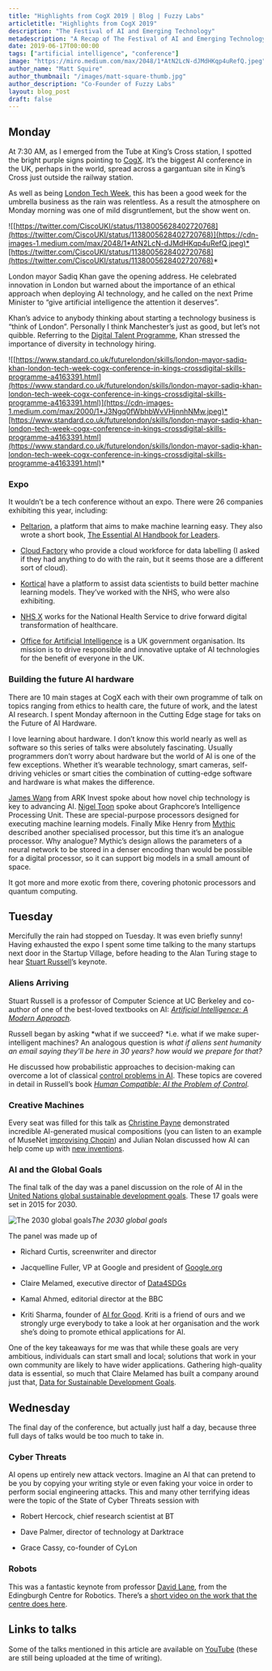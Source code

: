```yaml
---
title: "Highlights from CogX 2019 | Blog | Fuzzy Labs"
articletitle: "Highlights from CogX 2019"
description: "The Festival of AI and Emerging Technology"
metadescription: "A Recap of The Festival of AI and Emerging Technology"
date: 2019-06-17T00:00:00
tags: ["artificial intelligence", "conference"]
image: "https://miro.medium.com/max/2048/1*AtN2LcN-dJMdHKqp4uRefQ.jpeg"
author_name: "Matt Squire"
author_thumbnail: "/images/matt-square-thumb.jpg"
author_description: "Co-Founder of Fuzzy Labs"
layout: blog_post
draft: false
---
```

## Monday

At 7:30 AM, as I emerged from the Tube at King’s Cross station, I spotted the bright purple signs pointing to [CogX](https://cogx.co/). It’s the biggest AI conference in the UK, perhaps in the world, spread across a gargantuan site in King’s Cross just outside the railway station.

As well as being [London Tech Week,](https://londontechweek.com/) this has been a good week for the umbrella business as the rain was relentless. As a result the atmosphere on Monday morning was one of mild disgruntlement, but the show went on.

![[https://twitter.com/CiscoUKI/status/1138005628402720768](https://twitter.com/CiscoUKI/status/1138005628402720768)](https://cdn-images-1.medium.com/max/2048/1*AtN2LcN-dJMdHKqp4uRefQ.jpeg)*[https://twitter.com/CiscoUKI/status/1138005628402720768](https://twitter.com/CiscoUKI/status/1138005628402720768)*

London mayor Sadiq Khan gave the opening address. He celebrated innovation in London but warned about the importance of an ethical approach when deploying AI technology, and he called on the next Prime Minister to “give artificial intelligence the attention it deserves”.

Khan’s advice to anybody thinking about starting a technology business is “think of London”. Personally I think Manchester’s just as good, but let’s not quibble. Referring to the [Digital Talent Programme](https://www.london.gov.uk/what-we-do/skills-and-employment/skills-londoners/digital-talent-programme), Khan stressed the importance of diversity in technology hiring.

![[https://www.standard.co.uk/futurelondon/skills/london-mayor-sadiq-khan-london-tech-week-cogx-conference-in-kings-crossdigital-skills-programme-a4163391.html](https://www.standard.co.uk/futurelondon/skills/london-mayor-sadiq-khan-london-tech-week-cogx-conference-in-kings-crossdigital-skills-programme-a4163391.html)](https://cdn-images-1.medium.com/max/2000/1*J3Ngq0fWbhbWvVHjnnhNMw.jpeg)*[https://www.standard.co.uk/futurelondon/skills/london-mayor-sadiq-khan-london-tech-week-cogx-conference-in-kings-crossdigital-skills-programme-a4163391.html](https://www.standard.co.uk/futurelondon/skills/london-mayor-sadiq-khan-london-tech-week-cogx-conference-in-kings-crossdigital-skills-programme-a4163391.html)*

### Expo

It wouldn’t be a tech conference without an expo. There were 26 companies exhibiting this year, including:

* [Peltarion](https://peltarion.com/), a platform that aims to make machine learning easy. They also wrote a short book, [The Essential AI Handbook for Leaders](https://peltarion.com/article/ai-handbook).

* [Cloud Factory](http://www.cloudfactory.com) who provide a cloud workforce for data labelling (I asked if they had anything to do with the rain, but it seems those are a different sort of cloud).

* [Kortical](http://www.kortical.com) have a platform to assist data scientists to build better machine learning models. They’ve worked with the NHS, who were also exhibiting.

* [NHS X](https://www.nhsx.nhs.uk) works for the National Health Service to drive forward digital transformation of healthcare.

* [Office for Artificial Intelligence](https://www.gov.uk/government/organisations/office-for-artificial-intelligence) is a UK government organisation. Its mission is to drive responsible and innovative uptake of AI technologies for the benefit of everyone in the UK.

### Building the future AI hardware

There are 10 main stages at CogX each with their own programme of talk on topics ranging from ethics to health care, the future of work, and the latest AI research. I spent Monday afternoon in the Cutting Edge stage for taks on the Future of AI Hardware.

I love learning about hardware. I don’t know this world nearly as well as software so this series of talks were absolutely fascinating. Usually programmers don’t worry about hardware but the world of AI is one of the few exceptions. Whether it’s wearable technology, smart cameras, self-driving vehicles or smart cities the combination of cutting-edge software and hardware is what makes the difference.

[James Wang](https://ark-invest.com/research/author/j_wang) from ARK Invest spoke about how novel chip technology is key to advancing AI. [Nigel Toon](https://www.graphcore.ai/nigel-toon) spoke about Graphcore’s Intelligence Processing Unit. These are special-purpose processors designed for executing machine learning models. Finally Mike Henry from [Mythic](https://www.mythic-ai.com) described another specialised processor, but this time it’s an analogue processor. Why analogue? Mythic’s design allows the parameters of a neural network to be stored in a denser encoding than would be possible for a digital processor, so it can support big models in a small amount of space.

It got more and more exotic from there, covering photonic processors and quantum computing.

## Tuesday

Mercifully the rain had stopped on Tuesday. It was even briefly sunny! Having exhausted the expo I spent some time talking to the many startups next door in the Startup Village, before heading to the Alan Turing stage to hear [Stuart Russell](https://people.eecs.berkeley.edu/~russell/)’s keynote.

### Aliens Arriving

Stuart Russell is a professor of Computer Science at UC Berkeley and co-author of one of the best-loved textbooks on AI: *[Artificial Intelligence: A Modern Approach](http://aima.cs.berkeley.edu/).*

Russell began by asking *what if we succeed? *i.e. what if we make super-intelligent machines? An analogous question is *what if aliens sent humanity an email saying they’ll be here in 30 years? how would we prepare for that?*

He discussed how probabilistic approaches to decision-making can overcome a lot of classical [control problems in AI](https://en.wikipedia.org/wiki/AI_control_problem). These topics are covered in detail in Russell’s book *[Human Compatible: AI the Problem of Control](https://www.amazon.co.uk/Human-Compatible-AI-Problem-Control).*

### Creative Machines

Every seat was filled for this talk as [Christine Payne](http://christinemcleavey.com/) demonstrated incredible AI-generated musical compositions (you can listen to an example of MuseNet [improvising Chopin](https://www.youtube.com/watch?v=aEE7vHML2cM)) and Julian Nolan discussed how AI can help come up with [new inventions](https://www.iprova.com/news/artificial-intelligence-used-for-new-inventions-unveiled/).

### AI and the Global Goals

The final talk of the day was a panel discussion on the role of AI in the [United Nations global sustainable development goals](https://www.globalgoals.org/). These 17 goals were set in 2015 for 2030.

![The 2030 global goals](https://cdn-images-1.medium.com/max/4636/1*53irwQxBdAauGTpDU7id8Q.jpeg)*The 2030 global goals*

The panel was made up of

* Richard Curtis, screenwriter and director

* Jacquelline Fuller, VP at Google and president of [Google.org](http://google.org)

* Claire Melamed, executive director of [Data4SDGs](http://www.data4sdgs.org/)

* Kamal Ahmed, editorial director at the BBC

* Kriti Sharma, founder of [AI for Good](https://www.aiforgood.co.uk/). Kriti is a friend of ours and we strongly urge everybody to take a look at her organisation and the work she’s doing to promote ethical applications for AI.

One of the key takeaways for me was that while these goals are very ambitious, individuals can start small and local; solutions that work in your own community are likely to have wider applications. Gathering high-quality data is essential, so much that Claire Melamed has built a company around just that, [Data for Sustainable Development Goals](http://www.data4sdgs.org/).

## Wednesday

The final day of the conference, but actually just half a day, because three full days of talks would be too much to take in.

### Cyber Threats

AI opens up entirely new attack vectors. Imagine an AI that can pretend to be you by copying your writing style or even faking your voice in order to perform social engineering attacks. This and many other terrifying ideas were the topic of the State of Cyber Threats session with

* Robert Hercock, chief research scientist at BT

* Dave Palmer, director of technology at Darktrace

* Grace Cassy, co-founder of CyLon

### Robots

This was a fantastic keynote from professor [David Lane](https://www.edinburgh-robotics.org/academics/david-lane), from the Edingburgh Centre for Robotics. There’s a [short video on the work that the centre does here](https://www.youtube.com/watch?v=egZJNGcs0A4).

## Links to talks

Some of the talks mentioned in this article are available on [YouTube](https://www.youtube.com/channel/UCvL4EwcLAGbAvCvwKOzDEpw) (these are still being uploaded at the time of writing).
